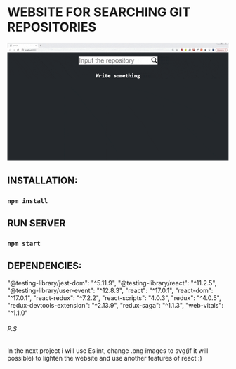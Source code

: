# WEBSITE FOR SEARCHING GIT REPOSITORIES

![git_searcher](./git_searcher.gif)

## INSTALLATION:

### `npm install`


## RUN SERVER


### `npm start`

## DEPENDENCIES:

"@testing-library/jest-dom": "^5.11.9",
"@testing-library/react": "^11.2.5",
"@testing-library/user-event": "^12.8.3",
"react": "^17.0.1",
"react-dom": "^17.0.1",
"react-redux": "^7.2.2",
"react-scripts": "4.0.3",
"redux": "^4.0.5",
"redux-devtools-extension": "^2.13.9",
"redux-saga": "^1.1.3",
"web-vitals": "^1.1.0"

###### P.S 
In the next project i will use Eslint, change .png images to svg(if it will possible) to lighten the website and use another features of react :)



